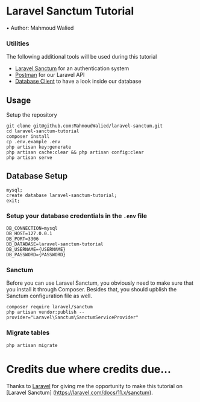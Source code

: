 # Laravel Sanctum Tutorial
•	Author: Mahmoud Walied <br>

### Utilities
The following additional tools will be used during this tutorial

- [Laravel Sanctum](https://laravel.com/docs/11.x/sanctum) for an authentication system
- [Postman](https://www.postman.com/) for our Laravel API
- [Database Client](https://tableplus.com/) to have a look inside our database

## Usage <br>
Setup the repository <br>
```
git clone git@github.com:MahmoudWalied/laravel-sanctum.git
cd laravel-sanctum-tutorial
composer install
cp .env.example .env 
php artisan key:generate
php artisan cache:clear && php artisan config:clear 
php artisan serve 
```

## Database Setup <br>
```
mysql;
create database laravel-sanctum-tutorial;
exit;
```


### Setup your database credentials in the ```.env``` file <br>
```
DB_CONNECTION=mysql
DB_HOST=127.0.0.1
DB_PORT=3306
DB_DATABASE=laravel-sanctum-tutorial
DB_USERNAME={USERNAME}
DB_PASSWORD={PASSWORD}
```

### Sanctum
Before you can use Laravel Sanctum, you obviously need to make sure that you install it through Composer. Besides that, you should upblish the Sanctum configuration file as well.
```
composer require laravel/sanctum
php artisan vendor:publish --provider="Laravel\Sanctum\SanctumServiceProvider"
```

### Migrate tables
```
php artisan migrate
```

# Credits due where credits due…
Thanks to [Laravel](https://laravel.com/) for giving me the opportunity to make this tutorial on [Laravel Sanctum]
(https://laravel.com/docs/11.x/sanctum). 

